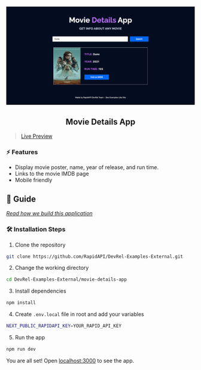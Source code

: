 ![cover](assets/cover.png)

<div align="center">
	<h2>Movie Details App</h2>
</div>

> [Live Preview](https://rapidapi-example-movie-details-app.vercel.app/)

### ⚡️ Features

- Display movie poster, name, year of release, and run time.
- Links to the movie IMDB page
- Mobile friendly

## 📖 Guide

[*Read how we build this application*](https://rapidapi.com/guides/build-movie-details-app)

### 🛠️ Installation Steps

1. Clone the repository

```bash
git clone https://github.com/RapidAPI/DevRel-Examples-External.git
```

2. Change the working directory

```bash
cd DevRel-Examples-External/movie-details-app
```

3. Install dependencies

```bash
npm install
```

4. Create `.env.local` file in root and add your variables

```bash
NEXT_PUBLIC_RAPIDAPI_KEY=YOUR_RAPID_API_KEY
```

5. Run the app

```bash
npm run dev
```

You are all set! Open [localhost:3000](http://localhost:3000/) to see the app.
